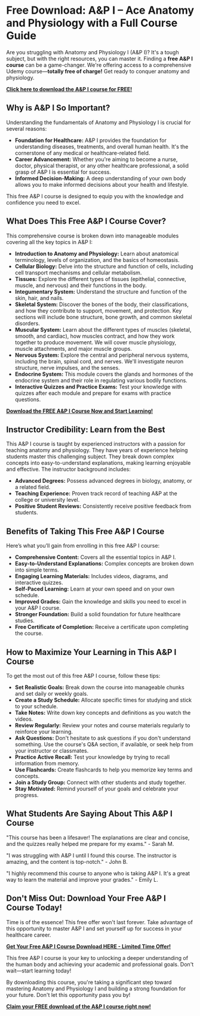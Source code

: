 # Free Download: A&P I – Ace Anatomy and Physiology with a Full Course Guide

Are you struggling with Anatomy and Physiology I (A&P I)? It's a tough subject, but with the right resources, you can master it. Finding a **free A&P I course** can be a game-changer. We're offering access to a comprehensive Udemy course—**totally free of charge!** Get ready to conquer anatomy and physiology.

[**Click here to download the A&P I course for FREE!**](https://udemywork.com/a-and-p-i)

## Why is A&P I So Important?

Understanding the fundamentals of Anatomy and Physiology I is crucial for several reasons:

*   **Foundation for Healthcare:** A&P I provides the foundation for understanding diseases, treatments, and overall human health. It's the cornerstone of any medical or healthcare-related field.
*   **Career Advancement:** Whether you're aiming to become a nurse, doctor, physical therapist, or any other healthcare professional, a solid grasp of A&P I is essential for success.
*   **Informed Decision-Making:** A deep understanding of your own body allows you to make informed decisions about your health and lifestyle.

This free A&P I course is designed to equip you with the knowledge and confidence you need to excel.

## What Does This Free A&P I Course Cover?

This comprehensive course is broken down into manageable modules covering all the key topics in A&P I:

*   **Introduction to Anatomy and Physiology:** Learn about anatomical terminology, levels of organization, and the basics of homeostasis.
*   **Cellular Biology:** Delve into the structure and function of cells, including cell transport mechanisms and cellular metabolism.
*   **Tissues:** Explore the different types of tissues (epithelial, connective, muscle, and nervous) and their functions in the body.
*   **Integumentary System:** Understand the structure and function of the skin, hair, and nails.
*   **Skeletal System:** Discover the bones of the body, their classifications, and how they contribute to support, movement, and protection. Key sections will include bone structure, bone growth, and common skeletal disorders.
*   **Muscular System:** Learn about the different types of muscles (skeletal, smooth, and cardiac), how muscles contract, and how they work together to produce movement. We will cover muscle physiology, muscle attachments, and major muscle groups.
*   **Nervous System:** Explore the central and peripheral nervous systems, including the brain, spinal cord, and nerves. We'll investigate neuron structure, nerve impulses, and the senses.
*   **Endocrine System:** This module covers the glands and hormones of the endocrine system and their role in regulating various bodily functions.
*   **Interactive Quizzes and Practice Exams:** Test your knowledge with quizzes after each module and prepare for exams with practice questions.

[**Download the FREE A&P I Course Now and Start Learning!**](https://udemywork.com/a-and-p-i)

## Instructor Credibility: Learn from the Best

This A&P I course is taught by experienced instructors with a passion for teaching anatomy and physiology. They have years of experience helping students master this challenging subject. They break down complex concepts into easy-to-understand explanations, making learning enjoyable and effective. The instructor background includes:

*   **Advanced Degrees:** Possess advanced degrees in biology, anatomy, or a related field.
*   **Teaching Experience:** Proven track record of teaching A&P at the college or university level.
*   **Positive Student Reviews:** Consistently receive positive feedback from students.

## Benefits of Taking This Free A&P I Course

Here’s what you’ll gain from enrolling in this free A&P I course:

*   **Comprehensive Content:** Covers all the essential topics in A&P I.
*   **Easy-to-Understand Explanations:** Complex concepts are broken down into simple terms.
*   **Engaging Learning Materials:** Includes videos, diagrams, and interactive quizzes.
*   **Self-Paced Learning:** Learn at your own speed and on your own schedule.
*   **Improved Grades:** Gain the knowledge and skills you need to excel in your A&P I course.
*   **Stronger Foundation:** Build a solid foundation for future healthcare studies.
*   **Free Certificate of Completion:** Receive a certificate upon completing the course.

## How to Maximize Your Learning in This A&P I Course

To get the most out of this free A&P I course, follow these tips:

*   **Set Realistic Goals:** Break down the course into manageable chunks and set daily or weekly goals.
*   **Create a Study Schedule:** Allocate specific times for studying and stick to your schedule.
*   **Take Notes:** Write down key concepts and definitions as you watch the videos.
*   **Review Regularly:** Review your notes and course materials regularly to reinforce your learning.
*   **Ask Questions:** Don't hesitate to ask questions if you don't understand something. Use the course's Q&A section, if available, or seek help from your instructor or classmates.
*   **Practice Active Recall:** Test your knowledge by trying to recall information from memory.
*   **Use Flashcards:** Create flashcards to help you memorize key terms and concepts.
*   **Join a Study Group:** Connect with other students and study together.
*   **Stay Motivated:** Remind yourself of your goals and celebrate your progress.

## What Students Are Saying About This A&P I Course

"This course has been a lifesaver! The explanations are clear and concise, and the quizzes really helped me prepare for my exams." - Sarah M.

"I was struggling with A&P I until I found this course. The instructor is amazing, and the content is top-notch." - John B.

"I highly recommend this course to anyone who is taking A&P I. It's a great way to learn the material and improve your grades." - Emily L.

## Don't Miss Out: Download Your Free A&P I Course Today!

Time is of the essence! This free offer won't last forever. Take advantage of this opportunity to master A&P I and set yourself up for success in your healthcare career.

[**Get Your Free A&P I Course Download HERE - Limited Time Offer!**](https://udemywork.com/a-and-p-i)

This free A&P I course is your key to unlocking a deeper understanding of the human body and achieving your academic and professional goals. Don't wait—start learning today!

By downloading this course, you're taking a significant step toward mastering Anatomy and Physiology I and building a strong foundation for your future. Don't let this opportunity pass you by!

[**Claim your FREE download of the A&P I course right now!**](https://udemywork.com/a-and-p-i)
